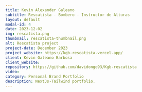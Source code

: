 ```yaml
---
title: Kevin Alexander Galeano
subtitle: Rescatista - Bombero - Instructor de Alturas
layout: default
modal-id: 4
date: 2023-12-02
img: rescatista.png
thumbnail: rescatista-thumbnail.png
alt: Rescatista project
project-date: December 2023
project_website: https://kgb-rescatista.vercel.app/
client: Kevin Galeano Barbosa
client_website:
repository: https://github.com/davidongo93/Kgb-rescatista
video:
category: Personal Brand Portfolio
description: NextJs-Tailwind portfolio.
---
```

